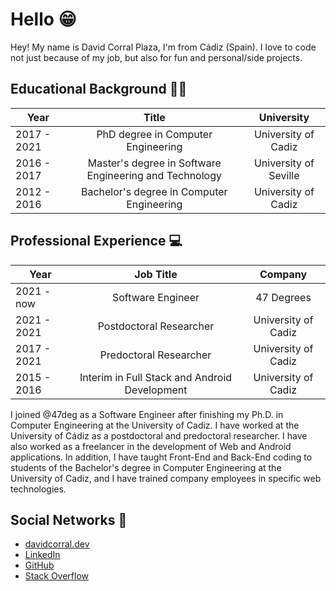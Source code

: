 # Hello 😁

Hey! My name is David Corral Plaza, I'm from Cádiz (Spain). I love to code not just because of my job, but also for fun and personal/side projects. 

## Educational Background 👨‍🎓

|     Year      |       Title     | University  |
| ------------- |:-------------:| :-----:|
| 2017 - 2021 | PhD degree in Computer Engineering      |    University of Cadiz |
| 2016 - 2017     | Master's degree in Software Engineering and Technology    |   University of Seville |
| 2012 - 2016     | Bachelor's degree in Computer Engineering | University of Cadiz |



## Professional Experience 💻

|     Year      |       Job Title     | Company  |
| ------------- |:-------------:| :-----:|
| 2021 - now | Software Engineer    |    47 Degrees |
| 2021 - 2021 | Postdoctoral Researcher      |    University of Cadiz |
| 2017 - 2021 | Predoctoral Researcher      |    University of Cadiz |
| 2015 - 2016     | Interim in Full Stack and Android Development | University of Cadiz |

I joined @47deg as a Software Engineer after finishing my Ph.D. in Computer Engineering at the University of Cadiz. I have worked at the University of Cádiz as a postdoctoral and predoctoral researcher. I have also worked as a freelancer in the development of Web and Android applications. In addition, I have taught Front-End and Back-End coding to students of the Bachelor's degree in Computer Engineering at the University of Cadiz, and I have trained company employees in specific web technologies.

## Social Networks 👀

- [davidcorral.dev](https://davidcorral.dev/)
- [LinkedIn](https://www.linkedin.com/in/davidcorralp/)
- [GitHub](https://github.com/DavidCorral94)
- [Stack Overflow](https://stackoverflow.com/users/5582307/david-corral)
